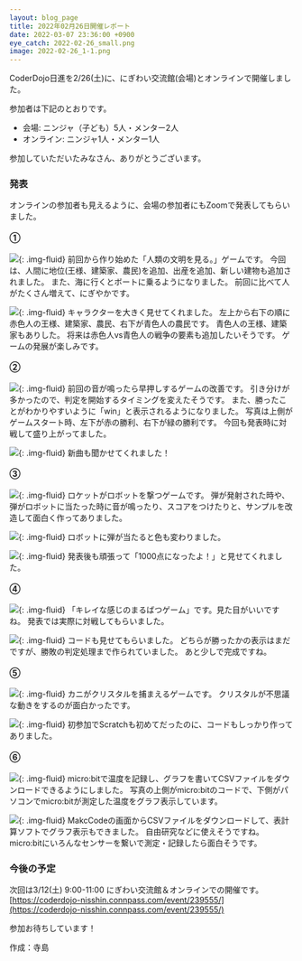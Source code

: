 ```yaml
---
layout: blog_page
title: 2022年02月26日開催レポート
date: 2022-03-07 23:36:00 +0900
eye_catch: 2022-02-26_small.png
image: 2022-02-26_1-1.png
---
```


CoderDojo日進を2/26(土)に、にぎわい交流館(会場)とオンラインで開催しました。

参加者は下記のとおりです。
* 会場: ニンジャ（子ども）5人・メンター2人
* オンライン: ニンジャ1人・メンター1人

参加していただいたみなさん、ありがとうございます。

### 発表
オンラインの参加者も見えるように、会場の参加者にもZoomで発表してもらいました。

#### &#9312;

![](/assets/img/2022-02-26_1-1.png){: .img-fluid}
前回から作り始めた「人類の文明を見る。」ゲームです。
今回は、人間に地位(王様、建築家、農民)を追加、出産を追加、新しい建物も追加されました。
また、海に行くとボートに乗るようになりました。
前回に比べて人がたくさん増えて、にぎやかです。

![](/assets/img/2022-02-26_1-2.png){: .img-fluid}
キャラクターを大きく見せてくれました。
左上から右下の順に赤色人の王様、建築家、農民、右下が青色人の農民です。
青色人の王様、建築家もありした。
将来は赤色人vs青色人の戦争の要素も追加したいそうです。
ゲームの発展が楽しみです。

#### &#9313;

![](/assets/img/2022-02-26_2-1.png){: .img-fluid}
前回の音が鳴ったら早押しするゲームの改善です。
引き分けが多かったので、判定を開始するタイミングを変えたそうです。
また、勝ったことがわかりやすいように「win」と表示されるようになりました。
写真は上側がゲームスタート時、左下が赤の勝利、右下が緑の勝利です。
今回も発表時に対戦して盛り上がってました。

![](/assets/img/2022-02-26_2-2.png){: .img-fluid}
新曲も聞かせてくれました！

#### &#9314;

![](/assets/img/2022-02-26_3-1.png){: .img-fluid}
ロケットがロボットを撃つゲームです。
弾が発射された時や、弾がロボットに当たった時に音が鳴ったり、スコアをつけたりと、サンプルを改造して面白く作ってありました。

![](/assets/img/2022-02-26_3-2.png){: .img-fluid}
ロボットに弾が当たると色も変わりました。

![](/assets/img/2022-02-26_3-3.png){: .img-fluid}
発表後も頑張って「1000点になったよ！」と見せてくれました。

#### &#9315;

![](/assets/img/2022-02-26_4-1.png){: .img-fluid}
「キレイな感じのまるばつゲーム」です。見た目がいいですね。
発表では実際に対戦してもらいました。

![](/assets/img/2022-02-26_4-2.png){: .img-fluid}
コードも見せてもらいました。
どちらが勝ったかの表示はまだですが、勝敗の判定処理まで作られていました。
あと少しで完成ですね。

#### &#9316;

![](/assets/img/2022-02-26_5-1.png){: .img-fluid}
カニがクリスタルを捕まえるゲームです。
クリスタルが不思議な動きをするのが面白かったです。

![](/assets/img/2022-02-26_5-2.png){: .img-fluid}
初参加でScratchも初めてだったのに、コードもしっかり作ってありました。

#### &#9317;

![](/assets/img/2022-02-26_6-1.png){: .img-fluid}
micro:bitで温度を記録し、グラフを書いてCSVファイルをダウンロードできるようにしました。
写真の上側がmicro:bitのコードで、下側がパソコンでmicro:bitが測定した温度をグラフ表示しています。

![](/assets/img/2022-02-26_6-2.png){: .img-fluid}
MakcCodeの画面からCSVファイルをダウンロードして、表計算ソフトでグラフ表示もできました。
自由研究などに使えそうですね。
micro:bitにいろんなセンサーを繋いで測定・記録したら面白そうです。


### 今後の予定
次回は3/12(土) 9:00-11:00 にぎわい交流館＆オンラインでの開催です。<br/>
[https://coderdojo-nisshin.connpass.com/event/239555/](https://coderdojo-nisshin.connpass.com/event/239555/)

参加お待ちしています！

作成：寺島
